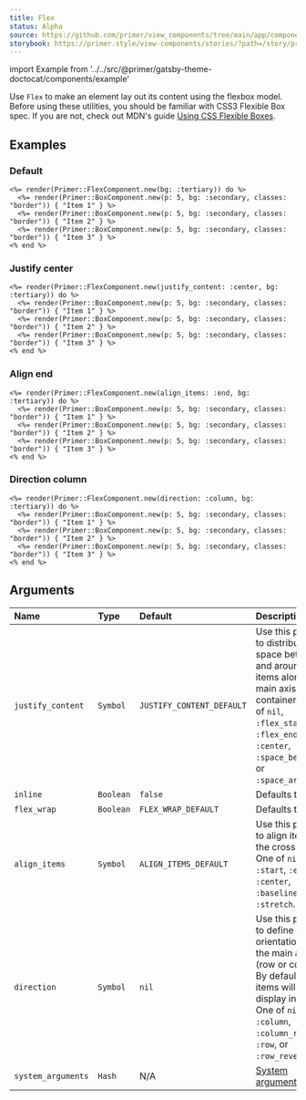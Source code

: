 ```yaml
---
title: Flex
status: Alpha
source: https://github.com/primer/view_components/tree/main/app/components/primer/flex_component.rb
storybook: https://primer.style/view-components/stories/?path=/story/primer-flex-component
---
```


import Example from '../../src/@primer/gatsby-theme-doctocat/components/example'

<!-- Warning: AUTO-GENERATED file, do not edit. Add code comments to your Ruby instead <3 -->

Use `Flex` to make an element lay out its content using the flexbox model.
Before using these utilities, you should be familiar with CSS3 Flexible Box
spec. If you are not, check out MDN's guide  [Using CSS Flexible
Boxes](https://developer.mozilla.org/en-US/docs/Web/CSS/CSS_Flexible_Box_Layout/Basic_Concepts_of_Flexbox).

## Examples

### Default

<Example src="<div class='color-bg-tertiary d-flex'>  <div class='border p-5 color-bg-secondary'>Item 1</div>  <div class='border p-5 color-bg-secondary'>Item 2</div>  <div class='border p-5 color-bg-secondary'>Item 3</div></div>" />

```erb
<%= render(Primer::FlexComponent.new(bg: :tertiary)) do %>
  <%= render(Primer::BoxComponent.new(p: 5, bg: :secondary, classes: "border")) { "Item 1" } %>
  <%= render(Primer::BoxComponent.new(p: 5, bg: :secondary, classes: "border")) { "Item 2" } %>
  <%= render(Primer::BoxComponent.new(p: 5, bg: :secondary, classes: "border")) { "Item 3" } %>
<% end %>
```

### Justify center

<Example src="<div class='flex-justify-center color-bg-tertiary d-flex'>  <div class='border p-5 color-bg-secondary'>Item 1</div>  <div class='border p-5 color-bg-secondary'>Item 2</div>  <div class='border p-5 color-bg-secondary'>Item 3</div></div>" />

```erb
<%= render(Primer::FlexComponent.new(justify_content: :center, bg: :tertiary)) do %>
  <%= render(Primer::BoxComponent.new(p: 5, bg: :secondary, classes: "border")) { "Item 1" } %>
  <%= render(Primer::BoxComponent.new(p: 5, bg: :secondary, classes: "border")) { "Item 2" } %>
  <%= render(Primer::BoxComponent.new(p: 5, bg: :secondary, classes: "border")) { "Item 3" } %>
<% end %>
```

### Align end

<Example src="<div class='flex-items-end color-bg-tertiary d-flex'>  <div class='border p-5 color-bg-secondary'>Item 1</div>  <div class='border p-5 color-bg-secondary'>Item 2</div>  <div class='border p-5 color-bg-secondary'>Item 3</div></div>" />

```erb
<%= render(Primer::FlexComponent.new(align_items: :end, bg: :tertiary)) do %>
  <%= render(Primer::BoxComponent.new(p: 5, bg: :secondary, classes: "border")) { "Item 1" } %>
  <%= render(Primer::BoxComponent.new(p: 5, bg: :secondary, classes: "border")) { "Item 2" } %>
  <%= render(Primer::BoxComponent.new(p: 5, bg: :secondary, classes: "border")) { "Item 3" } %>
<% end %>
```

### Direction column

<Example src="<div class='color-bg-tertiary flex-column d-flex'>  <div class='border p-5 color-bg-secondary'>Item 1</div>  <div class='border p-5 color-bg-secondary'>Item 2</div>  <div class='border p-5 color-bg-secondary'>Item 3</div></div>" />

```erb
<%= render(Primer::FlexComponent.new(direction: :column, bg: :tertiary)) do %>
  <%= render(Primer::BoxComponent.new(p: 5, bg: :secondary, classes: "border")) { "Item 1" } %>
  <%= render(Primer::BoxComponent.new(p: 5, bg: :secondary, classes: "border")) { "Item 2" } %>
  <%= render(Primer::BoxComponent.new(p: 5, bg: :secondary, classes: "border")) { "Item 3" } %>
<% end %>
```

## Arguments

| Name | Type | Default | Description |
| :- | :- | :- | :- |
| `justify_content` | `Symbol` | `JUSTIFY_CONTENT_DEFAULT` | Use this param to distribute space between and around flex items along the main axis of the container. One of `nil`, `:flex_start`, `:flex_end`, `:center`, `:space_between`, or `:space_around`. |
| `inline` | `Boolean` | `false` | Defaults to false. |
| `flex_wrap` | `Boolean` | `FLEX_WRAP_DEFAULT` | Defaults to nil. |
| `align_items` | `Symbol` | `ALIGN_ITEMS_DEFAULT` | Use this param to align items on the cross axis. One of `nil`, `:start`, `:end`, `:center`, `:baseline`, or `:stretch`. |
| `direction` | `Symbol` | `nil` | Use this param to define the orientation of the main axis (row or column). By default, flex items will display in a row. One of `nil`, `:column`, `:column_reverse`, `:row`, or `:row_reverse`. |
| `system_arguments` | `Hash` | N/A | [System arguments](/system-arguments) |
